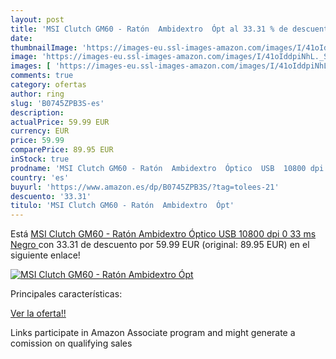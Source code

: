 ```yaml
---
layout: post
title: 'MSI Clutch GM60 - Ratón  Ambidextro  Ópt al 33.31 % de descuento'
date: 
thumbnailImage: 'https://images-eu.ssl-images-amazon.com/images/I/41oIddpiNhL._SL200_.jpg'
image: 'https://images-eu.ssl-images-amazon.com/images/I/41oIddpiNhL._SL200_.jpg'
images: [ 'https://images-eu.ssl-images-amazon.com/images/I/41oIddpiNhL._SL200_.jpg' ]
comments: true
category: ofertas
author: ring
slug: 'B0745ZPB3S-es'
description:
actualPrice: 59.99 EUR
currency: EUR
price: 59.99
comparePrice: 89.95 EUR
inStock: true
prodname: 'MSI Clutch GM60 - Ratón  Ambidextro  Óptico  USB  10800 dpi  0 33 ms  Negro '
country: 'es'
buyurl: 'https://www.amazon.es/dp/B0745ZPB3S/?tag=tolees-21'
descuento: '33.31'
titulo: 'MSI Clutch GM60 - Ratón  Ambidextro  Ópt'
---
```


Está [MSI Clutch GM60 - Ratón  Ambidextro  Óptico  USB  10800 dpi  0 33 ms  Negro ](https://www.amazon.es/dp/B0745ZPB3S/?tag=tolees-21) con 33.31 de descuento por 59.99 EUR (original: 89.95 EUR) en el siguiente enlace!

[![MSI Clutch GM60 - Ratón  Ambidextro  Ópt](https://images-eu.ssl-images-amazon.com/images/I/41oIddpiNhL._SL200_.jpg)](https://www.amazon.es/dp/B0745ZPB3S/?tag=tolees-21)

Principales características:


[Ver la oferta!!](https://www.amazon.es/dp/B0745ZPB3S/?tag=tolees-21)

Links participate in Amazon Associate program and might generate a comission on qualifying sales


